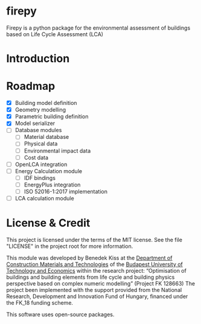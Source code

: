 # firepy

Firepy is a python package for the environmental assessment of buildings based on Life Cycle Assessment (LCA)

# Introduction


# Roadmap

- [x] Building model definition
- [x] Geometry modelling
- [x] Parametric building definition
- [x] Model serializer
- [ ] Database modules
    - [ ] Material database
    - [ ] Physical data
    - [ ] Environmental impact data
    - [ ] Cost data
- [ ] OpenLCA integration
- [ ] Energy Calculation module
    - [ ] IDF bindings
    - [ ] EnergyPlus integration
    - [ ] ISO 52016-1:2017 implementation
- [ ] LCA calculation module

# License & Credit
This project is licensed under the terms of the MIT license. See the file "LICENSE" in the project root for more information.

This module was developed by Benedek Kiss at the [Department of Construction Materials and Technologies](https://em.bme.hu/?language=en)
of the [Budapest University of Technology and Economics](https://www.bme.hu/?language=en)
within the research project: “Optimisation of buildings and building elements from life cycle and building physics perspective
based on complex numeric modelling” (Project FK 128663) The project been implemented with the support provided from the National Research,
Development and Innovation Fund of Hungary, financed under the FK_18 funding scheme.

This software uses open-source packages.
